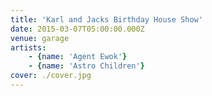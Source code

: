 ```yaml
---
title: 'Karl and Jacks Birthday House Show'
date: 2015-03-07T05:00:00.000Z
venue: garage
artists:
    - {name: 'Agent Ewok'}
    - {name: 'Astro Children'}
cover: ./cover.jpg
---
```


